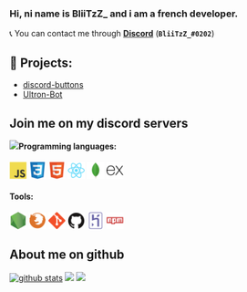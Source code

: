 ### Hi, ni name is BliiTzZ_ and i am a french developer.

📞 You can contact me through **[Discord](https://discord.com/users/277780803310845963)** (**`BliiTzZ_#0202`**)

## 🚩 Projects:
- [discord-buttons](https://npmjs.com/discord-buttons)
- [Ultron-Bot](https://discord.gg/Vn8c28pdmn)

## Join me on my discord servers

<a href="https://discord.gg/GBU2S3eW">
  <img src="https://invidget.switchblade.xyz/GBU2S3eW" align="left">
</a>

#### Programming languages:
<code><img height="30" src="https://raw.githubusercontent.com/devicons/devicon/master/icons/javascript/javascript-original.svg"></code>
<code><img height="30" src="https://raw.githubusercontent.com/devicons/devicon/master/icons/css3/css3-original.svg"></code>
<code><img height="30" src="https://raw.githubusercontent.com/devicons/devicon/master/icons/html5/html5-original.svg"></code>
<code><img height="30" src="https://raw.githubusercontent.com/devicons/devicon/master/icons/react/react-original.svg"></code>
<code><img height="30" src="https://github.com/devicons/devicon/blob/master/icons/mongodb/mongodb-original.svg"></code>
<code><img height="30" src="https://github.com/devicons/devicon/blob/master/icons/express/express-original.svg"></code>

#### Tools:
<code><img height="30" src="https://raw.githubusercontent.com/github/explore/80688e429a7d4ef2fca1e82350fe8e3517d3494d/topics/nodejs/nodejs.png"></code>
<code><img height="30" src="https://raw.githubusercontent.com/devicons/devicon/master/icons/firefox/firefox-plain.svg"></code>
<code><img height="30" src="https://raw.githubusercontent.com/devicons/devicon/master/icons/git/git-plain.svg"></code>
<code><img height="30" src="https://github.com/devicons/devicon/blob/master/icons/github/github-original.svg"></code>
<code><img height="30" src="https://github.com/devicons/devicon/blob/master/icons/heroku/heroku-original.svg"></code>
<code><img height="30" src="https://github.com/devicons/devicon/blob/master/icons/npm/npm-original-wordmark.svg"></code>

## About me on github
[![github stats](https://github-readme-stats.vercel.app/api?username=BliiTzZ&show_icons=true&hide_border=true&theme=algolia&icon_color=0000ff)]()
![](https://github-readme-streak-stats.herokuapp.com/?user=BliiTzZ&show_icons=true&hide_border=true&theme=algolia&icon_color=0000ff)
<img src="https://github-readme-stats.vercel.app/api/top-langs?username=BliiTzZ&show_icons=true&theme=tokyonight&layout=compact" />
